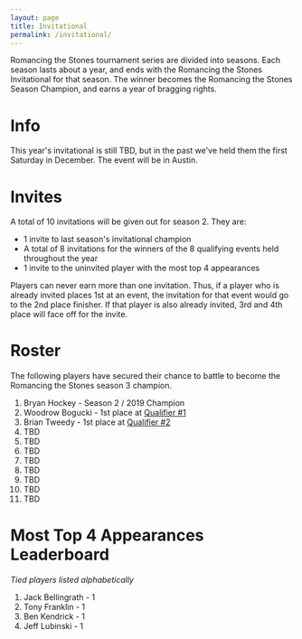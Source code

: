 ```yaml
---
layout: page
title: Invitational
permalink: /invitational/
---
```


Romancing the Stones tournament series are divided into seasons. Each season lasts about
a year, and ends with the Romancing the Stones Invitational for that season. The winner
becomes the Romancing the Stones Season Champion, and earns a year of bragging rights.

# Info

This year's invitational is still TBD, but in the past we've held them the first Saturday
in December. The event will be in Austin.

# Invites

A total of 10 invitations will be given out for season 2. They are:

* 1 invite to last season's invitational champion
* A total of 8 invitations for the winners of the 8 qualifying events held throughout
  the year
* 1 invite to the uninvited player with the most top 4 appearances

Players can never earn more than one invitation. Thus, if a player who is already
invited places 1st at an event, the invitation for that event would go to the 2nd place
finisher. If that player is also already invited, 3rd and 4th place will face off for
the invite.

# Roster

The following players have secured their chance to battle to become the Romancing the
Stones season 3 champion.

1. Bryan Hockey - Season 2 / 2019 Champion
2. Woodrow Bogucki - 1st place at [Qualifier #1](/results/2020-01-12)
3. Brian Tweedy - 1st place at [Qualifier #2](/results/2020-02-29)
3. TBD
4. TBD
5. TBD
6. TBD
7. TBD
8. TBD
9. TBD
10. TBD

# Most Top 4 Appearances Leaderboard

*Tied players listed alphabetically*

1. Jack Bellingrath - 1
1. Tony Franklin - 1
1. Ben Kendrick - 1
1. Jeff Lubinski - 1

